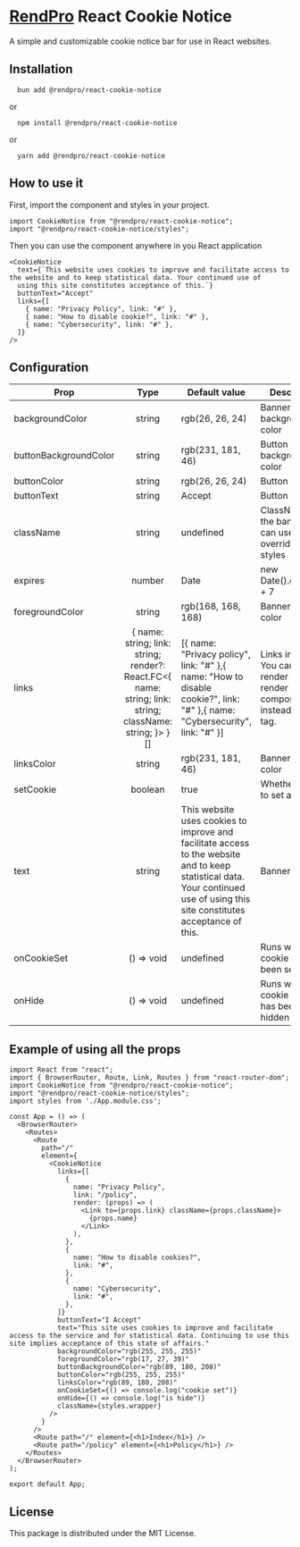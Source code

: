 # [RendPro](https://rendpro.com) React Cookie Notice

A simple and customizable cookie notice bar for use in React websites.

## Installation

```shell
  bun add @rendpro/react-cookie-notice
```
or
```shell
  npm install @rendpro/react-cookie-notice
```
or
```shell
  yarn add @rendpro/react-cookie-notice
```

## How to use it

First, import the component and styles in your project.
```tsx
import CookieNotice from "@rendpro/react-cookie-notice";
import "@rendpro/react-cookie-notice/styles";
```

Then you can use the component anywhere in you React application

```tsx
<CookieNotice
  text={`This website uses cookies to improve and facilitate access to the website and to keep statistical data. Your continued use of
  using this site constitutes acceptance of this.`}
  buttonText="Accept"
  links={[
    { name: "Privacy Policy", link: "#" },
    { name: "How to disable cookie?", link: "#" },
    { name: "Cybersecurity", link: "#" },
  ]}
/>
```

## Configuration

| Prop                  |                                                  Type                                                   | Default value                                                                                                                                                                 | Description                                                                                                                     |
|-----------------------|:-------------------------------------------------------------------------------------------------------:|-------------------------------------------------------------------------------------------------------------------------------------------------------------------------------|---------------------------------------------------------------------------------------------------------------------------------|
| backgroundColor       |                                                 string                                                  | rgb(26, 26, 24)                                                                                                                                                               | Banner background color                                                                                                         |
| buttonBackgroundColor |                                                 string                                                  | rgb(231, 181, 46)                                                                                                                                                             | Button background color                                                                                                         |
| buttonColor           |                                                 string                                                  | rgb(26, 26, 24)                                                                                                                                                               | Button color                                                                                                                    |
| buttonText            |                                                 string                                                  | Accept                                                                                                                                                                        | Button text                                                                                                                     |
| className             |                                                 string                                                  | undefined                                                                                                                                                                     | ClassName for the banner. You can use it to override default styles                                                             |
| expires               |                                                 number                                                  | Date                                                                                                                                                                          | new Date().getDate() + 7                                                                                                        | Cookie expiration date                                                                                                          |
| foregroundColor       |                                                 string                                                  | rgb(168, 168, 168)                                                                                                                                                            | Banner text color                                                                                                               |
| links                 | { name: string; link: string; render?: React.FC<{ name: string; link: string; className: string; }> }[] | [{ name: "Privacy policy", link: "#" },{ name: "How to disable cookie?", link: "#" },{ name: "Cybersecurity", link: "#" }]                                                    | Links in banner. You can use render prop to render custom component instead of a `<a>` tag.                                     |
| linksColor            |                                                 string                                                  | rgb(231, 181, 46)                                                                                                                                                             | Banner links color                                                                                                              |
| setCookie             |                                                 boolean                                                 | true                                                                                                                                                                          | Whether or not to set a cookie                                                                                                  |
| text                  |                                                 string                                                  | This website uses cookies to improve and facilitate access to the website and to keep statistical data. Your continued use of using this site constitutes acceptance of this. | Banner text                                                                                                                     |
 | onCookieSet           |                                               () => void                                                | undefined                                                                                                                                                                     | Runs when a cookie has been set                                                                                                 |
 | onHide                |                                               () => void                                                | undefined                                                                                                                                                                     | Runs when a cookie notice has been hidden                                                                                       |

## Example of using all the props

```tsx
import React from "react";
import { BrowserRouter, Route, Link, Routes } from "react-router-dom";
import CookieNotice from "@rendpro/react-cookie-notice";
import "@rendpro/react-cookie-notice/styles";
import styles from './App.module.css';

const App = () => (
  <BrowserRouter>
    <Routes>
      <Route
        path="/"
        element={
          <CookieNotice
            links={[
              {
                name: "Privacy Policy",
                link: "/policy",
                render: (props) => (
                  <Link to={props.link} className={props.className}>
                    {props.name}
                  </Link>
                ),
              },
              {
                name: "How to disable cookies?",
                link: "#",
              },
              {
                name: "Cybersecurity",
                link: "#",
              },
            ]}
            buttonText="I Accept"
            text="This site uses cookies to improve and facilitate access to the service and for statistical data. Continuing to use this site implies acceptance of this state of affairs."
            backgroundColor="rgb(255, 255, 255)"
            foregroundColor="rgb(17, 27, 39)"
            buttonBackgroundColor="rgb(89, 180, 208)"
            buttonColor="rgb(255, 255, 255)"
            linksColor="rgb(89, 180, 208)"
            onCookieSet={() => console.log("cookie set")}
            onHide={() => console.log("is hide")}
            className={styles.wrapper}
          />
        }
      />
      <Route path="/" element={<h1>Index</h1>} />
      <Route path="/policy" element={<h1>Policy</h1>} />
    </Routes>
  </BrowserRouter>
);

export default App;
```

## License
This package is distributed under the MIT License.

